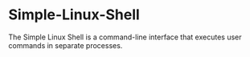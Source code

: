 # Simple-Linux-Shell
  The Simple Linux Shell is a command-line interface that executes user commands in separate processes. 
